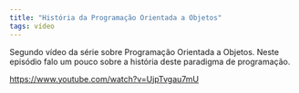 ```yaml
---
title: "História da Programação Orientada a Objetos"
tags: vídeo
---
```


Segundo vídeo da série sobre Programação Orientada a Objetos. Neste episódio falo um pouco sobre a história deste paradigma de programação.

https://www.youtube.com/watch?v=UjpTvgau7mU
